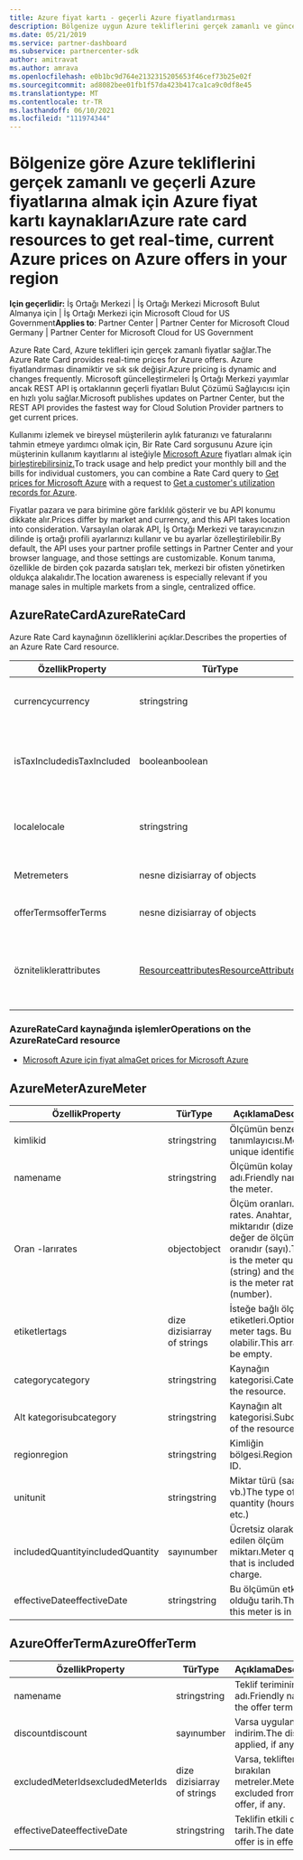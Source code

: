 ```yaml
---
title: Azure fiyat kartı - geçerli Azure fiyatlandırması
description: Bölgenize uygun Azure tekliflerini gerçek zamanlı ve güncel fiyatlara almak için Azure Rate Card'ın nasıl kullanılası hakkında bilgi edinin. Azure Rate Card'a İş Ortağı Merkezi REST API.
ms.date: 05/21/2019
ms.service: partner-dashboard
ms.subservice: partnercenter-sdk
author: amitravat
ms.author: amrava
ms.openlocfilehash: e0b1bc9d764e2132315205653f46cef73b25e02f
ms.sourcegitcommit: ad8082bee01fb1f57da423b417ca1ca9c0df8e45
ms.translationtype: MT
ms.contentlocale: tr-TR
ms.lasthandoff: 06/10/2021
ms.locfileid: "111974344"
---
```

# <a name="azure-rate-card-resources-to-get-real-time-current-azure-prices-on-azure-offers-in-your-region"></a><span data-ttu-id="28e11-104">Bölgenize göre Azure tekliflerini gerçek zamanlı ve geçerli Azure fiyatlarına almak için Azure fiyat kartı kaynakları</span><span class="sxs-lookup"><span data-stu-id="28e11-104">Azure rate card resources to get real-time, current Azure prices on Azure offers in your region</span></span>

<span data-ttu-id="28e11-105">**Için geçerlidir:** İş Ortağı Merkezi | İş Ortağı Merkezi Microsoft Bulut Almanya için | İş Ortağı Merkezi için Microsoft Cloud for US Government</span><span class="sxs-lookup"><span data-stu-id="28e11-105">**Applies to**: Partner Center | Partner Center for Microsoft Cloud Germany | Partner Center for Microsoft Cloud for US Government</span></span>

<span data-ttu-id="28e11-106">Azure Rate Card, Azure teklifleri için gerçek zamanlı fiyatlar sağlar.</span><span class="sxs-lookup"><span data-stu-id="28e11-106">The Azure Rate Card provides real-time prices for Azure offers.</span></span> <span data-ttu-id="28e11-107">Azure fiyatlandırması dinamiktir ve sık sık değişir.</span><span class="sxs-lookup"><span data-stu-id="28e11-107">Azure pricing is dynamic and changes frequently.</span></span> <span data-ttu-id="28e11-108">Microsoft güncelleştirmeleri İş Ortağı Merkezi yayımlar ancak REST API iş ortaklarının geçerli fiyatları Bulut Çözümü Sağlayıcısı için en hızlı yolu sağlar.</span><span class="sxs-lookup"><span data-stu-id="28e11-108">Microsoft publishes updates on Partner Center, but the REST API provides the fastest way for Cloud Solution Provider partners to get current prices.</span></span>

<span data-ttu-id="28e11-109">Kullanımı izlemek ve bireysel müşterilerin aylık faturanızı ve faturalarını tahmin etmeye yardımcı olmak için, Bir Rate Card sorgusunu Azure için müşterinin kullanım kayıtlarını al isteğiyle [Microsoft Azure](get-prices-for-microsoft-azure.md) fiyatları almak için [birleştirebilirsiniz.](get-a-customer-s-utilization-record-for-azure.md)</span><span class="sxs-lookup"><span data-stu-id="28e11-109">To track usage and help predict your monthly bill and the bills for individual customers, you can combine a Rate Card query to [Get prices for Microsoft Azure](get-prices-for-microsoft-azure.md) with a request to [Get a customer's utilization records for Azure](get-a-customer-s-utilization-record-for-azure.md).</span></span>

<span data-ttu-id="28e11-110">Fiyatlar pazara ve para birimine göre farklılık gösterir ve bu API konumu dikkate alır.</span><span class="sxs-lookup"><span data-stu-id="28e11-110">Prices differ by market and currency, and this API takes location into consideration.</span></span> <span data-ttu-id="28e11-111">Varsayılan olarak API, İş Ortağı Merkezi ve tarayıcınızın dilinde iş ortağı profili ayarlarınızı kullanır ve bu ayarlar özelleştirilebilir.</span><span class="sxs-lookup"><span data-stu-id="28e11-111">By default, the API uses your partner profile settings in Partner Center and your browser language, and those settings are customizable.</span></span> <span data-ttu-id="28e11-112">Konum tanıma, özellikle de birden çok pazarda satışları tek, merkezi bir ofisten yönetirken oldukça alakalıdır.</span><span class="sxs-lookup"><span data-stu-id="28e11-112">The location awareness is especially relevant if you manage sales in multiple markets from a single, centralized office.</span></span>

## <a name="azureratecard"></a><span data-ttu-id="28e11-113">AzureRateCard</span><span class="sxs-lookup"><span data-stu-id="28e11-113">AzureRateCard</span></span>

<span data-ttu-id="28e11-114">Azure Rate Card kaynağının özelliklerini açıklar.</span><span class="sxs-lookup"><span data-stu-id="28e11-114">Describes the properties of an Azure Rate Card resource.</span></span>

| <span data-ttu-id="28e11-115">Özellik</span><span class="sxs-lookup"><span data-stu-id="28e11-115">Property</span></span>      | <span data-ttu-id="28e11-116">Tür</span><span class="sxs-lookup"><span data-stu-id="28e11-116">Type</span></span>                                      | <span data-ttu-id="28e11-117">Açıklama</span><span class="sxs-lookup"><span data-stu-id="28e11-117">Description</span></span>                                                       |
|---------------|-------------------------------------------|-------------------------------------------------------------------|
| <span data-ttu-id="28e11-118">currency</span><span class="sxs-lookup"><span data-stu-id="28e11-118">currency</span></span>      | <span data-ttu-id="28e11-119">string</span><span class="sxs-lookup"><span data-stu-id="28e11-119">string</span></span>                                    | <span data-ttu-id="28e11-120">Oranların sağlanmıştır para birimi.</span><span class="sxs-lookup"><span data-stu-id="28e11-120">The currency in which the rates are provided.</span></span>                     |
| <span data-ttu-id="28e11-121">isTaxIncluded</span><span class="sxs-lookup"><span data-stu-id="28e11-121">isTaxIncluded</span></span> | <span data-ttu-id="28e11-122">boolean</span><span class="sxs-lookup"><span data-stu-id="28e11-122">boolean</span></span>                                   | <span data-ttu-id="28e11-123">Tüm fiyatlar vergi öncesidir, bu nedenle bu özellik olarak `false` döndürür.</span><span class="sxs-lookup"><span data-stu-id="28e11-123">All rates are pretax, so this property returns as `false`.</span></span> |
| <span data-ttu-id="28e11-124">locale</span><span class="sxs-lookup"><span data-stu-id="28e11-124">locale</span></span>        | <span data-ttu-id="28e11-125">string</span><span class="sxs-lookup"><span data-stu-id="28e11-125">string</span></span>                                    | <span data-ttu-id="28e11-126">Kaynak bilgisinin yerelleştirilmiş olduğu kültür.</span><span class="sxs-lookup"><span data-stu-id="28e11-126">The culture in which the resource information is localized.</span></span>       |
| <span data-ttu-id="28e11-127">Metre</span><span class="sxs-lookup"><span data-stu-id="28e11-127">meters</span></span>        | <span data-ttu-id="28e11-128">nesne dizisi</span><span class="sxs-lookup"><span data-stu-id="28e11-128">array of objects</span></span>                          | <span data-ttu-id="28e11-129">[AzureMeter nesneleri](#azuremeter) dizisi.</span><span class="sxs-lookup"><span data-stu-id="28e11-129">Array of [AzureMeter](#azuremeter) objects.</span></span>                       |
| <span data-ttu-id="28e11-130">offerTerms</span><span class="sxs-lookup"><span data-stu-id="28e11-130">offerTerms</span></span>    | <span data-ttu-id="28e11-131">nesne dizisi</span><span class="sxs-lookup"><span data-stu-id="28e11-131">array of objects</span></span>                          | <span data-ttu-id="28e11-132">[AzureOfferTerm nesneleri](#azureofferterm) dizisi.</span><span class="sxs-lookup"><span data-stu-id="28e11-132">Array of [AzureOfferTerm](#azureofferterm) objects.</span></span>               |
| <span data-ttu-id="28e11-133">öznitelikler</span><span class="sxs-lookup"><span data-stu-id="28e11-133">attributes</span></span>    | [<span data-ttu-id="28e11-134">Resourceattributes</span><span class="sxs-lookup"><span data-stu-id="28e11-134">ResourceAttributes</span></span>](utility-resources.md#resourceattributes) | <span data-ttu-id="28e11-135">Meta veri öznitelikleri.</span><span class="sxs-lookup"><span data-stu-id="28e11-135">The metadata attributes.</span></span> <span data-ttu-id="28e11-136">Içerir `"objectType": "AzureRateCard"`</span><span class="sxs-lookup"><span data-stu-id="28e11-136">Contains `"objectType": "AzureRateCard"`</span></span>   |

### <a name="operations-on-the-azureratecard-resource"></a><span data-ttu-id="28e11-137">AzureRateCard kaynağında işlemler</span><span class="sxs-lookup"><span data-stu-id="28e11-137">Operations on the AzureRateCard resource</span></span>

- [<span data-ttu-id="28e11-138">Microsoft Azure için fiyat alma</span><span class="sxs-lookup"><span data-stu-id="28e11-138">Get prices for Microsoft Azure</span></span>](get-prices-for-microsoft-azure.md)

## <a name="azuremeter"></a><span data-ttu-id="28e11-139">AzureMeter</span><span class="sxs-lookup"><span data-stu-id="28e11-139">AzureMeter</span></span>

| <span data-ttu-id="28e11-140">Özellik</span><span class="sxs-lookup"><span data-stu-id="28e11-140">Property</span></span>         | <span data-ttu-id="28e11-141">Tür</span><span class="sxs-lookup"><span data-stu-id="28e11-141">Type</span></span>             | <span data-ttu-id="28e11-142">Açıklama</span><span class="sxs-lookup"><span data-stu-id="28e11-142">Description</span></span>                                                                                   |
|------------------|------------------|-----------------------------------------------------------------------------------------------|
| <span data-ttu-id="28e11-143">kimlik</span><span class="sxs-lookup"><span data-stu-id="28e11-143">id</span></span>               | <span data-ttu-id="28e11-144">string</span><span class="sxs-lookup"><span data-stu-id="28e11-144">string</span></span>           | <span data-ttu-id="28e11-145">Ölçümün benzersiz tanımlayıcısı.</span><span class="sxs-lookup"><span data-stu-id="28e11-145">Meter's unique identifier.</span></span>                                                                    |
| <span data-ttu-id="28e11-146">name</span><span class="sxs-lookup"><span data-stu-id="28e11-146">name</span></span>             | <span data-ttu-id="28e11-147">string</span><span class="sxs-lookup"><span data-stu-id="28e11-147">string</span></span>           | <span data-ttu-id="28e11-148">Ölçümün kolay adı.</span><span class="sxs-lookup"><span data-stu-id="28e11-148">Friendly name of the meter.</span></span>                                                                   |
| <span data-ttu-id="28e11-149">Oran -ları</span><span class="sxs-lookup"><span data-stu-id="28e11-149">rates</span></span>            | <span data-ttu-id="28e11-150">object</span><span class="sxs-lookup"><span data-stu-id="28e11-150">object</span></span>           | <span data-ttu-id="28e11-151">Ölçüm oranları.</span><span class="sxs-lookup"><span data-stu-id="28e11-151">Meter rates.</span></span> <span data-ttu-id="28e11-152">Anahtar, ölçüm miktarıdır (dize) ve değer de ölçüm oranıdır (sayı).</span><span class="sxs-lookup"><span data-stu-id="28e11-152">The key is the meter quantity (string) and the value is the meter rate (number).</span></span> |
| <span data-ttu-id="28e11-153">etiketler</span><span class="sxs-lookup"><span data-stu-id="28e11-153">tags</span></span>             | <span data-ttu-id="28e11-154">dize dizisi</span><span class="sxs-lookup"><span data-stu-id="28e11-154">array of strings</span></span> | <span data-ttu-id="28e11-155">İsteğe bağlı ölçüm etiketleri.</span><span class="sxs-lookup"><span data-stu-id="28e11-155">Optional meter tags.</span></span> <span data-ttu-id="28e11-156">Bu dizi boş olabilir.</span><span class="sxs-lookup"><span data-stu-id="28e11-156">This array can be empty.</span></span>                                                 |
| <span data-ttu-id="28e11-157">category</span><span class="sxs-lookup"><span data-stu-id="28e11-157">category</span></span>         | <span data-ttu-id="28e11-158">string</span><span class="sxs-lookup"><span data-stu-id="28e11-158">string</span></span>           | <span data-ttu-id="28e11-159">Kaynağın kategorisi.</span><span class="sxs-lookup"><span data-stu-id="28e11-159">Category of the resource.</span></span>                                                                     |
| <span data-ttu-id="28e11-160">Alt kategori</span><span class="sxs-lookup"><span data-stu-id="28e11-160">subcategory</span></span>      | <span data-ttu-id="28e11-161">string</span><span class="sxs-lookup"><span data-stu-id="28e11-161">string</span></span>           | <span data-ttu-id="28e11-162">Kaynağın alt kategorisi.</span><span class="sxs-lookup"><span data-stu-id="28e11-162">Subcategory of the resource.</span></span>                                                                 |
| <span data-ttu-id="28e11-163">region</span><span class="sxs-lookup"><span data-stu-id="28e11-163">region</span></span>           | <span data-ttu-id="28e11-164">string</span><span class="sxs-lookup"><span data-stu-id="28e11-164">string</span></span>           | <span data-ttu-id="28e11-165">Kimliğin bölgesi.</span><span class="sxs-lookup"><span data-stu-id="28e11-165">Region of the ID.</span></span>                                                                             |
| <span data-ttu-id="28e11-166">unit</span><span class="sxs-lookup"><span data-stu-id="28e11-166">unit</span></span>             | <span data-ttu-id="28e11-167">string</span><span class="sxs-lookup"><span data-stu-id="28e11-167">string</span></span>           | <span data-ttu-id="28e11-168">Miktar türü (saat, bayt vb.)</span><span class="sxs-lookup"><span data-stu-id="28e11-168">The type of quantity (hours, bytes, etc.)</span></span>                                                     |
| <span data-ttu-id="28e11-169">includedQuantity</span><span class="sxs-lookup"><span data-stu-id="28e11-169">includedQuantity</span></span> | <span data-ttu-id="28e11-170">sayı</span><span class="sxs-lookup"><span data-stu-id="28e11-170">number</span></span>           | <span data-ttu-id="28e11-171">Ücretsiz olarak dahil edilen ölçüm miktarı.</span><span class="sxs-lookup"><span data-stu-id="28e11-171">Meter quantity that is included free of charge.</span></span>                                               |
| <span data-ttu-id="28e11-172">effectiveDate</span><span class="sxs-lookup"><span data-stu-id="28e11-172">effectiveDate</span></span>    | <span data-ttu-id="28e11-173">string</span><span class="sxs-lookup"><span data-stu-id="28e11-173">string</span></span>           | <span data-ttu-id="28e11-174">Bu ölçümün etkili olduğu tarih.</span><span class="sxs-lookup"><span data-stu-id="28e11-174">The date this meter is in effect.</span></span>                                                             |

## <a name="azureofferterm"></a><span data-ttu-id="28e11-175">AzureOfferTerm</span><span class="sxs-lookup"><span data-stu-id="28e11-175">AzureOfferTerm</span></span>

| <span data-ttu-id="28e11-176">Özellik</span><span class="sxs-lookup"><span data-stu-id="28e11-176">Property</span></span>         | <span data-ttu-id="28e11-177">Tür</span><span class="sxs-lookup"><span data-stu-id="28e11-177">Type</span></span>             | <span data-ttu-id="28e11-178">Açıklama</span><span class="sxs-lookup"><span data-stu-id="28e11-178">Description</span></span>                             |
|------------------|------------------|-----------------------------------------|
| <span data-ttu-id="28e11-179">name</span><span class="sxs-lookup"><span data-stu-id="28e11-179">name</span></span>             | <span data-ttu-id="28e11-180">string</span><span class="sxs-lookup"><span data-stu-id="28e11-180">string</span></span>           | <span data-ttu-id="28e11-181">Teklif teriminin kolay adı.</span><span class="sxs-lookup"><span data-stu-id="28e11-181">Friendly name of the offer term.</span></span>        |
| <span data-ttu-id="28e11-182">discount</span><span class="sxs-lookup"><span data-stu-id="28e11-182">discount</span></span>         | <span data-ttu-id="28e11-183">sayı</span><span class="sxs-lookup"><span data-stu-id="28e11-183">number</span></span>           | <span data-ttu-id="28e11-184">Varsa uygulanan indirim.</span><span class="sxs-lookup"><span data-stu-id="28e11-184">The discount applied, if any.</span></span>           |
| <span data-ttu-id="28e11-185">excludedMeterIds</span><span class="sxs-lookup"><span data-stu-id="28e11-185">excludedMeterIds</span></span> | <span data-ttu-id="28e11-186">dize dizisi</span><span class="sxs-lookup"><span data-stu-id="28e11-186">array of strings</span></span> | <span data-ttu-id="28e11-187">Varsa, tekliften hariç bırakılan metreler.</span><span class="sxs-lookup"><span data-stu-id="28e11-187">Meters excluded from the offer, if any.</span></span> |
| <span data-ttu-id="28e11-188">effectiveDate</span><span class="sxs-lookup"><span data-stu-id="28e11-188">effectiveDate</span></span>    | <span data-ttu-id="28e11-189">string</span><span class="sxs-lookup"><span data-stu-id="28e11-189">string</span></span>           | <span data-ttu-id="28e11-190">Teklifin etkili olduğu tarih.</span><span class="sxs-lookup"><span data-stu-id="28e11-190">The date the offer is in effect.</span></span>        |

